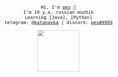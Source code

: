 <p align="center">
  <samp>
    Hi, I'm <a href="https://github.com/katanayka">pes</a> 👋<br>
    I'm 19 y.o. russian muzhik<br>
    Learning [Java], [Python]<br>
    telegram: <a href="https://t.me/katanayka">@katanayka</a> | discord: <a href="https://discord.com">pes#9993</a><br><br>
  </samp>
  <img src="https://github.com/katanayka/katanayka/blob/main/funny_pictures/asuka.gif" width="130"/> <br>
</p>
